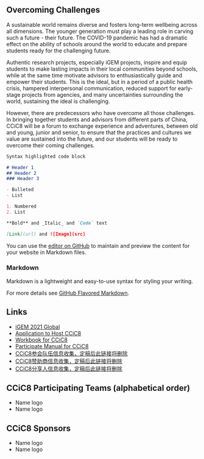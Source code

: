 ## Overcoming Challenges

A sustainable world remains diverse and fosters long-term wellbeing across all dimensions. The younger generation must play a leading role in carving such a future - their future. The COVID-19 pandemic has had a dramatic effect on the ability of schools around the world to educate and prepare students ready for the challenging future.

Authentic research projects, especially iGEM projects, inspire and equip students to make lasting impacts in their local communities beyond schools, while at the same time motivate advisors to enthusiastically guide and empower their students. This is the ideal, but in a period of a public health crisis, hampered interpersonal communication, reduced support for early-stage projects from agencies, and many uncertainties surrounding the world, sustaining the ideal is challenging.
 
However, there are predecessors who have overcome all those challenges. In bringing together students and advisors from different parts of China, CCiC8 will be a forum to exchange experience and adventures, between old and young, junior and senior, to ensure that the practices and cultures we value are sustained into the future, and our students will be ready to overcome their coming challenges.

```markdown
Syntax highlighted code block

# Header 1
## Header 2
### Header 3

- Bulleted
- List

1. Numbered
2. List

**Bold** and _Italic_ and `Code` text

[Link](url) and ![Image](src)
```

You can use the [editor on GitHub](https://github.com/coronin/ccic2021/edit/gh-pages/index.md) to maintain and preview the content for your website in Markdown files.

### Markdown

Markdown is a lightweight and easy-to-use syntax for styling your writing.

For more details see [GitHub Flavored Markdown](https://guides.github.com/features/mastering-markdown/).

## Links
- [iGEM 2021 Global](igem2021global.slack.com)
- [Application to Host CCiC8](https://shimo.im/docs/osqPvsJl3IcnSFlF/)
- [Workbook for CCiC8](https://shimo.im/docs/r2SSnM80etAyLTP1/)
- [Participate Manual for CCiC8](https://a.b.c)
- [CCiC8参会队伍信息收集，定稿后此链接将删除](https://a.b.c)
- [CCiC8赞助商信息收集，定稿后此链接将删除](https://a.b.c)
- [CCiC8分享人信息收集，定稿后此链接将删除](https://a.b.c)

## CCiC8 Participating Teams (alphabetical order)
- Name logo
- Name logo

## CCiC8 Sponsors
- Name logo
- Name logo
